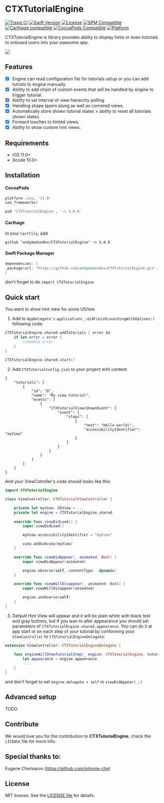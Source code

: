 CTXTutorialEngine
========

[![Travis CI](https://travis-ci.org/andymedvedev/CTXTutorialEngine.svg?branch=master)](https://travis-ci.org/andymedvedev/CTXTutorialEngine)
[![Swift Version](https://img.shields.io/badge/Swift-5.2-F16D39.svg?style=flat)](https://developer.apple.com/swift)
[![License](https://img.shields.io/cocoapods/l/CTXTutorialEngine.svg?style=flat)](http://cocoapods.org/pods/CTXTutorialEngine)
[![SPM Compatible](https://img.shields.io/badge/SPM-compatible-brightgreen)](https://img.shields.io/badge/SPM-compatible-brightgreen)
[![Carthage compatible](https://img.shields.io/badge/Carthage-compatible-4BC51D.svg?style=flat)](https://github.com/Carthage/Carthage)
[![CocoaPods Compatible](https://img.shields.io/cocoapods/v/CTXTutorialEngine.svg)](https://img.shields.io/cocoapods/v/CTXTutorialEngine.svg)
[![Platform](https://img.shields.io/cocoapods/p/CTXTutorialEngine.svg?style=flat)](http://cocoapods.org/pods/CTXTutorialEngine)

CTXTutorialEngine is library provides ability to display hints or even tutorials to onboard users into your awesome app.

![](https://media.giphy.com/media/qlazlEQ03fsv3z4nLU/giphy.gif)

## Features

- [x] Engine can read configuration file for tutorials setup or you can add tutrials to engine manually.
- [x] Ability to add chain of custom events that will be handled by engine to trigger tutorial.
- [x] Ability to set interval of view hierarchy polling.
- [x] Handling shape layers along as well as cornered views.
- [x] Automatically store shown tutorial states + ability to reset all tutorials shown states.
- [x] Forward touches to hinted views.
- [x] Ability to show custom hint views.

## Requirements

- iOS 11.0+
- Xcode 10.0+

## Installation

#### CocoaPods

```ruby
platform :ios, '11.0'
use_frameworks!

pod 'CTXTutorialEngine', '~> 3.0.0'
```

#### Carthage

In your `Cartfile`, add
```
github "andymedvedev/CTXTutorialEngine" ~> 3.0.0
```

#### Swift Package Manager

```swift
dependencies: [
.package(url: "https://github.com/andymedvedev/CTXTutorialEngine.git", .upToNextMajor(from: "3.0.0")))
]
```

don't forget to do `import CTXTutorialEngine`

## Quick start
You want to show hint view for some UIView.

1. Add to `AppDelegate's` `application(_:didFinishLaunchingWithOptions:)` following code:
```swift
CTXTutorialEngine.shared.addTutorials { error in
    if let error = error {
        //handle error
    }
}
    
CTXTutorialEngine.shared.start()
```
2. Add `CTXTutorialConfig.json` to your project with content:
```
{
    "tutorials": [
        {
            "id": "0",
            "name": "My view tutorial",
            "events": [
                {
                    "CTXTutorialViewsShownEvent": {
                        "event": {
                            "steps": [
                                {
                                    "text": "Hello world!",
                                    "accessibilityIdentifier": "myView"
                                }
                            ]
                        }
                    }
                }
            ]
        }
    ]
}
```

And your ViewCotroller's code should looks like this:

``` swift
import CTXTutorialEngine

class ViewController: CTXTutorialViewController {

    private let myView: UIView = ...
    private let engine = CTXTutorialEngine.shared
    
    override func viewDidLoad() {
        super.viewDidLoad()

        myView.accessibilityIdentifier = "myView"

        view.addSubview(myView)
    }

    override func viewDidAppear(_ animated: Bool) {
        super.viewDidAppear(animated)

        engine.observe(self, contentType: .dynamic)
    }

    override func viewWillDisappear(_ animated: Bool) {
        super.viewWillDisappear(animated)

        engine.unobserve(self)
    }
}
```

3. Default Hint View will appear and it will be plain white with black text and gray buttons,
but if you wan to alter appearance you should set parameters of `CTXTutorialEngine.shared.appearance`.
You can do it at app start or on each step of your tutorial by conforming your `ViewController` to `CTXTutorialEngineDelegate`:
```swift
extension ViewController: CTXTutorialEngineDelegate {

    func engineWillShowTutorialStep(_ engine: CTXTutorialEngine, tutorial: CTXTutorial, with stepInfo: CTXTutorialStepPresentationInfo) {
        let appearance = engine.appearance
        ...
    }
}
```

and don't forget to set `engine.delegate = self` in `viewDidAppear(_:)`


## Advanced setup
TODO

## Contribute

We would love you for the contribution to **CTXTutorialEngine**, check the ``LICENSE`` file for more info.

## Special thanks to:

Eugene Cherkasov (https://github.com/johnnie-che)

## License

MIT license. See the [LICENSE file](LICENSE.txt) for details.
